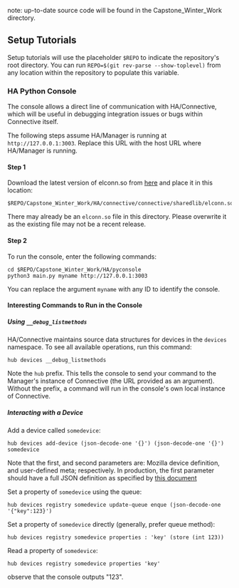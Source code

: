 note: up-to-date source code will be found in the Capstone_Winter_Work directory.

## Setup Tutorials

Setup tutorials will use the placeholder `$REPO` to indicate the repository's
root directory. You can run `REPO=$(git rev-parse --show-toplevel)` from any
location within the repository to populate this variable.

### HA Python Console
The console allows a direct line of communication with HA/Connective, which will
be useful in debugging integration issues or bugs within Connective itself.

The following steps assume HA/Manager is running at `http://127.0.0.1:3003`.
Replace this URL with the host URL where HA/Manager is running.

#### Step 1
Download the latest version of elconn.so from
[here](https://github.com/RLiscanoUOIT/capstone-project-group-23/releases)
and place it in this location:

```
$REPO/Capstone_Winter_Work/HA/connective/connective/sharedlib/elconn.so
```

There may already be an `elconn.so` file in this directory. Please overwrite it
as the existing file may not be a recent release.

#### Step 2

To run the console, enter the following commands:
```
cd $REPO/Capstone_Winter_Work/HA/pyconsole
python3 main.py myname http://127.0.0.1:3003
```

You can replace the argument `myname` with any ID to identify the console.


#### Interesting Commands to Run in the Console

##### Using `__debug_listmethods`
HA/Connective maintains source data structures for devices in the `devices`
namespace. To see all available operations, run this command:

```
hub devices __debug_listmethods
```

Note the `hub` prefix. This tells the console to send your command to the
Manager's instance of Connective (the URL provided as an argument). Without the
prefix, a command will run in the console's own local instance of Connective.

##### Interacting with a Device

Add a device called `somedevice`:
```
hub devices add-device (json-decode-one '{}') (json-decode-one '{}') somedevice
```
Note that the first, and second parameters are: Mozilla device definition,
and user-defined meta; respectively. In production, the first parameter should
have a full JSON definition as specified by
[this document](https://iot.mozilla.org/wot/#web-thing-rest-api)

Set a property of `somedevice` using the queue:
```
hub devices registry somedevice update-queue enque (json-decode-one '{"key":123}')
```

Set a property of `somedevice` directly (generally, prefer queue method):
```
hub devices registry somedevice properties : 'key' (store (int 123))
```

Read a property of `somedevice`:
```
hub devices registry somedevice properties 'key'
```
observe that the console outputs "123".